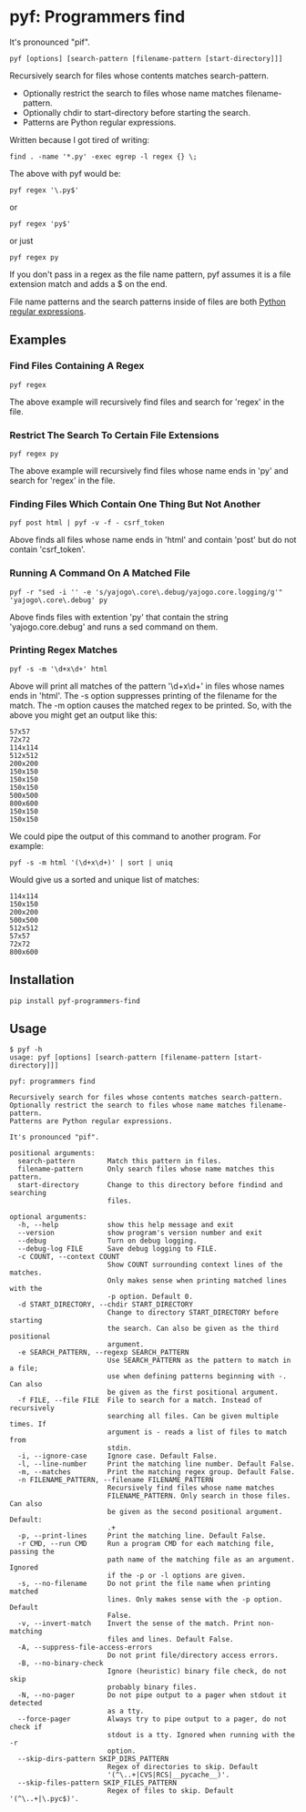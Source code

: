 # pyf: Programmers find

It's pronounced "pif".

```shell
pyf [options] [search-pattern [filename-pattern [start-directory]]]
```

Recursively search for files whose contents matches search-pattern.

* Optionally restrict the search to files whose name matches filename-pattern.
* Optionally chdir to start-directory before starting the search.
* Patterns are Python regular expressions.

Written because I got tired of writing:

```shell
find . -name '*.py' -exec egrep -l regex {} \;
```

The above with pyf would be:

```shell
pyf regex '\.py$'
```

or

```shell
pyf regex 'py$'
```

or just

```shell
pyf regex py
```

If you don't pass in a regex as the file name pattern, pyf assumes it is a file extension match and adds a $ on the end.

File name patterns and the search patterns inside of files are both [Python regular expressions](https://docs.python.org/3/library/re.html).

## Examples

### Find Files Containing A Regex

```shell
pyf regex
```

The above example will recursively find files and search for 'regex' in the file.

### Restrict The Search To Certain File Extensions

```shell
pyf regex py
```

The above example will recursively find files whose name ends in 'py' and search
for 'regex' in the file.

### Finding Files Which Contain One Thing But Not Another

```shell
pyf post html | pyf -v -f - csrf_token
```

Above finds all files whose name ends in 'html' and contain 'post' but do not contain 'csrf_token'.

### Running A Command On A Matched File

```shell
pyf -r "sed -i '' -e 's/yajogo\.core\.debug/yajogo.core.logging/g'" 'yajogo\.core\.debug' py
```

Above finds files with extention 'py' that contain the string 'yajogo.core.debug' and runs a sed command on them.

### Printing Regex Matches

```shell
pyf -s -m '\d+x\d+' html
```

Above will print all matches of the pattern '\d+x\d+' in files whose names ends in 'html'. The -s option suppresses printing of the filename for the match. The -m option causes the matched regex to be printed. So, with the above you might get an output like this:

    57x57
    72x72
    114x114
    512x512
    200x200
    150x150
    150x150
    150x150
    500x500
    800x600
    150x150
    150x150

We could pipe the output of this command to another program. For example:

```shell
pyf -s -m html '(\d+x\d+)' | sort | uniq
```

Would give us a sorted and unique list of matches:

    114x114
    150x150
    200x200
    500x500
    512x512
    57x57
    72x72
    800x600

## Installation

```shell
pip install pyf-programmers-find
```

## Usage

```shell
$ pyf -h
usage: pyf [options] [search-pattern [filename-pattern [start-directory]]]

pyf: programmers find

Recursively search for files whose contents matches search-pattern.
Optionally restrict the search to files whose name matches filename-pattern.
Patterns are Python regular expressions.

It's pronounced "pif".

positional arguments:
  search-pattern        Match this pattern in files.
  filename-pattern      Only search files whose name matches this pattern.
  start-directory       Change to this directory before findind and searching
                        files.

optional arguments:
  -h, --help            show this help message and exit
  --version             show program's version number and exit
  --debug               Turn on debug logging.
  --debug-log FILE      Save debug logging to FILE.
  -c COUNT, --context COUNT
                        Show COUNT surrounding context lines of the matches.
                        Only makes sense when printing matched lines with the
                        -p option. Default 0.
  -d START_DIRECTORY, --chdir START_DIRECTORY
                        Change to directory START_DIRECTORY before starting
                        the search. Can also be given as the third positional
                        argument.
  -e SEARCH_PATTERN, --regexp SEARCH_PATTERN
                        Use SEARCH_PATTERN as the pattern to match in a file;
                        use when defining patterns beginning with -. Can also
                        be given as the first positional argument.
  -f FILE, --file FILE  File to search for a match. Instead of recursively
                        searching all files. Can be given multiple times. If
                        argument is - reads a list of files to match from
                        stdin.
  -i, --ignore-case     Ignore case. Default False.
  -l, --line-number     Print the matching line number. Default False.
  -m, --matches         Print the matching regex group. Default False.
  -n FILENAME_PATTERN, --filename FILENAME_PATTERN
                        Recursively find files whose name matches
                        FILENAME_PATTERN. Only search in those files. Can also
                        be given as the second positional argument. Default:
                        .+
  -p, --print-lines     Print the matching line. Default False.
  -r CMD, --run CMD     Run a program CMD for each matching file, passing the
                        path name of the matching file as an argument. Ignored
                        if the -p or -l options are given.
  -s, --no-filename     Do not print the file name when printing matched
                        lines. Only makes sense with the -p option. Default
                        False.
  -v, --invert-match    Invert the sense of the match. Print non-matching
                        files and lines. Default False.
  -A, --suppress-file-access-errors
                        Do not print file/directory access errors.
  -B, --no-binary-check
                        Ignore (heuristic) binary file check, do not skip
                        probably binary files.
  -N, --no-pager        Do not pipe output to a pager when stdout it detected
                        as a tty.
  --force-pager         Always try to pipe output to a pager, do not check if
                        stdout is a tty. Ignored when running with the -r
                        option.
  --skip-dirs-pattern SKIP_DIRS_PATTERN
                        Regex of directories to skip. Default
                        '(^\..+|CVS|RCS|__pycache__)'.
  --skip-files-pattern SKIP_FILES_PATTERN
                        Regex of files to skip. Default '(^\..+|\.pyc$)'.

```